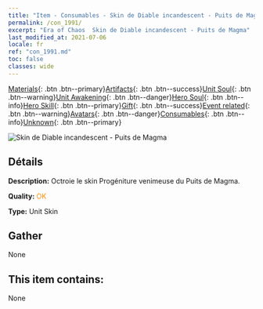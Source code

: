 ```yaml
---
title: "Item - Consumables - Skin de Diable incandescent - Puits de Magma"
permalink: /con_1991/
excerpt: "Era of Chaos  Skin de Diable incandescent - Puits de Magma"
last_modified_at: 2021-07-06
locale: fr
ref: "con_1991.md"
toc: false
classes: wide
---
```

 [Materials](/ItemsFR/){: .btn .btn--primary}[Artifacts](/ItemsFR/Artifacts/){: .btn .btn--success}[Unit Soul](/ItemsFR/UnitSoul/){: .btn .btn--warning}[Unit Awakening](/ItemsFR/UnitAwakening/){: .btn .btn--danger}[Hero Soul](/ItemsFR/HeroSoul/){: .btn .btn--info}[Hero Skill](/ItemsFR/HeroSkill/){: .btn .btn--primary}[Gift](/ItemsFR/Gift/){: .btn .btn--success}[Event related](/ItemsFR/Events/){: .btn .btn--warning}[Avatars](/ItemsFR/Avatars/){: .btn .btn--danger}[Consumables](/ItemsFR/Consumables/){: .btn .btn--info}[Unknown](/ItemsFR/Unknown/){: .btn .btn--primary}

 ![Skin de Diable incandescent - Puits de Magma](/images/u/ti_yanmopifu.jpg)

## Détails
 **Description:** Octroie le skin Progéniture venimeuse du Puits de Magma.

 **Quality:** <span style="color: #FF8C00">OK</span>

 **Type:** Unit Skin

## Gather

  None

## This item contains:

  None

